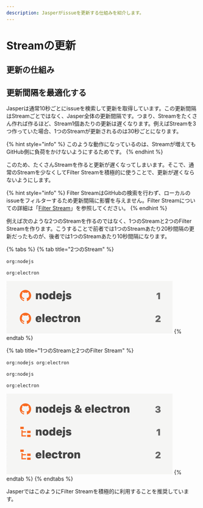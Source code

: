 ```yaml
---
description: Jasperがissueを更新する仕組みを紹介します。
---
```


# Streamの更新

## 更新の仕組み <a id="polling"></a>

## 更新間隔を最適化する <a id="polling"></a>

Jasperは通常10秒ごとにissueを検索して更新を取得しています。この更新間隔はStreamごとではなく、Jasper全体の更新間隔です。つまり、Streamをたくさん作れば作るほど、Stream1個あたりの更新は遅くなります。例えばStreamを3つ作っていた場合、1つのStreamが更新されるのは30秒ごとになります。

{% hint style="info" %}
このような動作になっているのは、Streamが増えてもGitHub側に負荷をかけないようにするためです。
{% endhint %}

このため、たくさんStreamを作ると更新が遅くなってしまいます。そこで、通常のStreamを少なくしてFilter Streamを積極的に使うことで、更新が遅くならないようにします。

{% hint style="info" %}
Filter StreamはGitHubの検索を行わず、ローカルのissueをフィルターするため更新間隔に影響を与えません。Filter Streamについての詳細は「[Filter Stream](../reference/filter-stream.md)」を参照してください。
{% endhint %}

例えば次のような2つのStreamを作るのではなく、1つのStreamと2つのFilter Streamを作ります。こうすることで前者では1つのStreamあたり20秒間隔の更新だったものが、後者では1つのStreamあたり10秒間隔になります。

{% tabs %}
{% tab title="2つのStream" %}
```text
org:nodejs
```

```text
org:electron
```

![](../.gitbook/assets/07_optimize_interval1.png)
{% endtab %}

{% tab title="1つのStreamと2つのFilter Stream" %}
```text
org:nodejs org:electron
```

```text
org:nodejs
```

```text
org:electron
```

![](../.gitbook/assets/07_optimize_interval2.png)
{% endtab %}
{% endtabs %}

JasperではこのようにFilter Streamを積極的に利用することを推奨しています。

